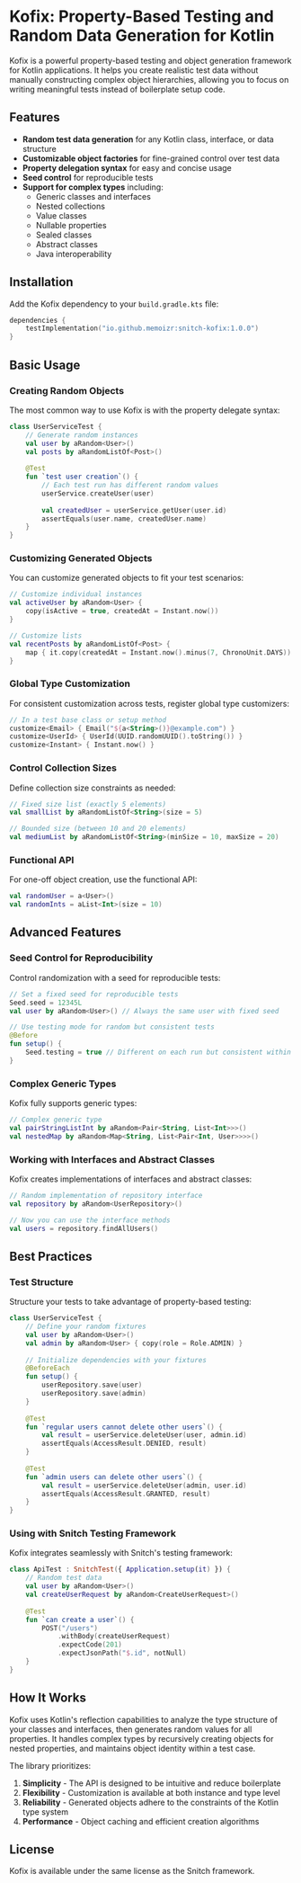 # Kofix: Property-Based Testing and Random Data Generation for Kotlin

Kofix is a powerful property-based testing and object generation framework for Kotlin applications. It helps you create realistic test data without manually constructing complex object hierarchies, allowing you to focus on writing meaningful tests instead of boilerplate setup code.

## Features

- **Random test data generation** for any Kotlin class, interface, or data structure
- **Customizable object factories** for fine-grained control over test data
- **Property delegation syntax** for easy and concise usage
- **Seed control** for reproducible tests
- **Support for complex types** including:
  - Generic classes and interfaces
  - Nested collections
  - Value classes
  - Nullable properties
  - Sealed classes
  - Abstract classes
  - Java interoperability

## Installation

Add the Kofix dependency to your `build.gradle.kts` file:

```kotlin
dependencies {
    testImplementation("io.github.memoizr:snitch-kofix:1.0.0")
}
```

## Basic Usage

### Creating Random Objects

The most common way to use Kofix is with the property delegate syntax:

```kotlin
class UserServiceTest {
    // Generate random instances
    val user by aRandom<User>()
    val posts by aRandomListOf<Post>()
    
    @Test
    fun `test user creation`() {
        // Each test run has different random values
        userService.createUser(user)
        
        val createdUser = userService.getUser(user.id)
        assertEquals(user.name, createdUser.name)
    }
}
```

### Customizing Generated Objects

You can customize generated objects to fit your test scenarios:

```kotlin
// Customize individual instances
val activeUser by aRandom<User> { 
    copy(isActive = true, createdAt = Instant.now()) 
}

// Customize lists
val recentPosts by aRandomListOf<Post> { 
    map { it.copy(createdAt = Instant.now().minus(7, ChronoUnit.DAYS)) }
}
```

### Global Type Customization

For consistent customization across tests, register global type customizers:

```kotlin
// In a test base class or setup method
customize<Email> { Email("${a<String>()}@example.com") }
customize<UserId> { UserId(UUID.randomUUID().toString()) }
customize<Instant> { Instant.now() }
```

### Control Collection Sizes

Define collection size constraints as needed:

```kotlin
// Fixed size list (exactly 5 elements)
val smallList by aRandomListOf<String>(size = 5)

// Bounded size (between 10 and 20 elements)
val mediumList by aRandomListOf<String>(minSize = 10, maxSize = 20)
```

### Functional API

For one-off object creation, use the functional API:

```kotlin
val randomUser = a<User>()
val randomInts = aList<Int>(size = 10)
```

## Advanced Features

### Seed Control for Reproducibility

Control randomization with a seed for reproducible tests:

```kotlin
// Set a fixed seed for reproducible tests
Seed.seed = 12345L
val user by aRandom<User>() // Always the same user with fixed seed

// Use testing mode for random but consistent tests
@Before
fun setup() {
    Seed.testing = true // Different on each run but consistent within a test
}
```

### Complex Generic Types

Kofix fully supports generic types:

```kotlin
// Complex generic type
val pairStringListInt by aRandom<Pair<String, List<Int>>>()
val nestedMap by aRandom<Map<String, List<Pair<Int, User>>>>()
```

### Working with Interfaces and Abstract Classes

Kofix creates implementations of interfaces and abstract classes:

```kotlin
// Random implementation of repository interface
val repository by aRandom<UserRepository>()

// Now you can use the interface methods
val users = repository.findAllUsers()
```

## Best Practices

### Test Structure

Structure your tests to take advantage of property-based testing:

```kotlin
class UserServiceTest {
    // Define your random fixtures
    val user by aRandom<User>()
    val admin by aRandom<User> { copy(role = Role.ADMIN) }
    
    // Initialize dependencies with your fixtures
    @BeforeEach
    fun setup() {
        userRepository.save(user)
        userRepository.save(admin)
    }
    
    @Test
    fun `regular users cannot delete other users`() {
        val result = userService.deleteUser(user, admin.id)
        assertEquals(AccessResult.DENIED, result)
    }
    
    @Test
    fun `admin users can delete other users`() {
        val result = userService.deleteUser(admin, user.id)
        assertEquals(AccessResult.GRANTED, result)
    }
}
```

### Using with Snitch Testing Framework

Kofix integrates seamlessly with Snitch's testing framework:

```kotlin
class ApiTest : SnitchTest({ Application.setup(it) }) {
    // Random test data
    val user by aRandom<User>()
    val createUserRequest by aRandom<CreateUserRequest>()
    
    @Test
    fun `can create a user`() {
        POST("/users")
            .withBody(createUserRequest)
            .expectCode(201)
            .expectJsonPath("$.id", notNull)
    }
}
```

## How It Works

Kofix uses Kotlin's reflection capabilities to analyze the type structure of your classes and interfaces, then generates random values for all properties. It handles complex types by recursively creating objects for nested properties, and maintains object identity within a test case.

The library prioritizes:

1. **Simplicity** - The API is designed to be intuitive and reduce boilerplate
2. **Flexibility** - Customization is available at both instance and type level
3. **Reliability** - Generated objects adhere to the constraints of the Kotlin type system
4. **Performance** - Object caching and efficient creation algorithms

## License

Kofix is available under the same license as the Snitch framework.